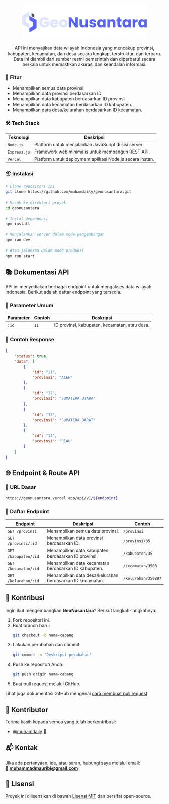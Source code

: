 <p align="center">
    <a href="https://github.com/muhamdaily/geonusa" target="_blank">
        <img src="https://raw.githubusercontent.com/muhamdaily/assets/refs/heads/main/geonusa.png" width="400" alt="Thumbnail">
    </a>
</p>

<p align="center">
    API ini menyajikan data wilayah Indonesia yang mencakup provinsi, kabupaten, kecamatan, dan desa secara lengkap, terstruktur, dan terbaru. Data ini diambil dari sumber resmi pemerintah dan diperbarui secara berkala untuk memastikan akurasi dan keandalan informasi.
</p>

### 🚀 Fitur

- Menampilkan semua data provinsi.
- Menampilkan data provinsi berdasarkan ID.
- Menampilkan data kabupaten berdasarkan ID provinsi.
- Menampilkan data kecamatan berdasarkan ID kabupaten.
- Menampilkan data desa/kelurahan berdasarkan ID kecamatan.

### 🛠️ Tech Stack

| Teknologi         | Deskripsi |
|-------------------|-----------|
| `Node.js`         | Platform untuk menjalankan JavaScript di sisi server. |
| `Express.js`      | Framework web minimalis untuk membangun REST API. |
| `Vercel`          | Platform untuk deployment aplikasi Node.js secara instan. |

### 📦 Instalasi

```bash
# Clone repositori ini
git clone https://github.com/muhamdaily/geonusantara.git

# Masuk ke direktori proyek
cd geonusantara

# Instal dependensi
npm install

# Menjalankan server dalam mode pengembangan
npm run dev

# Atau jalankan dalam mode produksi
npm run start
```

## 📚 Dokumentasi API

API ini menyediakan berbagai endpoint untuk mengakses data wilayah Indonesia. Berikut adalah daftar endpoint yang tersedia.

### 🔁 Parameter Umum

| Parameter         | Contoh                             | Deskripsi |
|------------------|-------------------------------------|-----------|
| `:id`          | `11`                      | ID provinsi, kabupaten, kecamatan, atau desa. |

### 📌 Contoh Response

```json
{
    "status": true,
    "data": [
        {
            "id": "11",
            "provinsi": "ACEH"
        },
        {
            "id": "12",
            "provinsi": "SUMATERA UTARA"
        },
        {
            "id": "13",
            "provinsi": "SUMATERA BARAT"
        },
        {
            "id": "14",
            "provinsi": "RIAU"
        }
    ]
}
```

## 🌐 Endpoint & Route API

### 🔗 URL Dasar
```bash
https://geonusantara.vercel.app/api/v1/${endpoint}
```

### 📂 Daftar Endpoint

| Endpoint | Deskripsi | Contoh |
|----------|-----------|--------|
| `GET /provinsi` | Menampilkan semua data provinsi. | `/provinsi` |
| `GET /provinsi/:id` | Menampilkan data provinsi berdasarkan ID. | `/provinsi/35` |
| `GET /kabupaten/:id` | Menampilkan data kabupaten berdasarkan ID provinsi. | `/kabupaten/35` |
| `GET /kecamatan/:id` | Menampilkan data kecamatan berdasarkan ID kabupaten. | `/kecamatan/3508` |
| `GET /kelurahan/:id` | Menampilkan data desa/kelurahan berdasarkan ID kecamatan. | `/kelurahan/350807` |

## 🤝 Kontribusi

Ingin ikut mengembangkan **GeoNusantara**? Berikut langkah-langkahnya:

1. Fork repositori ini.
2. Buat branch baru:
   ```bash
   git checkout -b nama-cabang
   ```
3. Lakukan perubahan dan commit:
   ```bash
   git commit -m "Deskripsi perubahan"
   ```
4. Push ke repositori Anda:
   ```bash
   git push origin nama-cabang
   ```
5. Buat pull request melalui GitHub.

Lihat juga dokumentasi GitHub mengenai [cara membuat pull request](https://help.github.com/en/github/collaborating-with-issues-and-pull-requests/creating-a-pull-request).

## 👥 Kontributor

Terima kasih kepada semua yang telah berkontribusi:

- [@muhamdaily](https://github.com/muhamdaily) 📖

## 📬 Kontak

Jika ada pertanyaan, ide, atau saran, hubungi saya melalui email:  
📧 **muhammadmauribi@gmail.com**

## 📄 Lisensi

Proyek ini dilisensikan di bawah [Lisensi MIT](LICENSE) dan bersifat open-source.